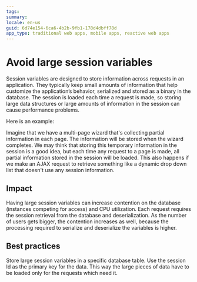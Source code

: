 ```yaml
---
tags:
summary: 
locale: en-us
guid: 6d74e154-6ca6-4b2b-9fb1-178d4dbff78d
app_type: traditional web apps, mobile apps, reactive web apps
---
```



# Avoid large session variables

Session variables are designed to store information across requests in an application. They typically keep small amounts of information that help customize the application’s behavior, serialized and stored as a binary in the database. The session is loaded each time a request is made, so storing large data structures or large amounts of information in the session can cause performance problems. 

Here is an example:

Imagine that we have a multi-page wizard that's collecting partial information in each page. The information will be stored when the wizard completes. We may think that storing this temporary information in the session is a good idea, but each time any request to a page is made, all partial information stored in the session will be loaded. This also happens if we make an AJAX request to retrieve something like a dynamic drop down list that doesn't use any session information.

## Impact

Having large session variables can increase contention on the database (instances competing for access) and CPU utilization. Each request requires the session retrieval from the database and deserialization. As the number of users gets bigger, the contention increases as well, because the processing required to serialize and deserialize the variables is higher.

## Best practices

Store large session variables in a specific database table. Use the session Id as the primary key for the data. This way the large pieces of data have to be loaded only for the requests which need it.
